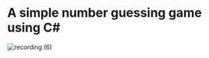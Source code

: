 # A simple number guessing game using C#
![recording (6)](https://user-images.githubusercontent.com/77496752/117148648-6d8a4a80-ad84-11eb-9977-3a0d3d3d6be0.gif)

